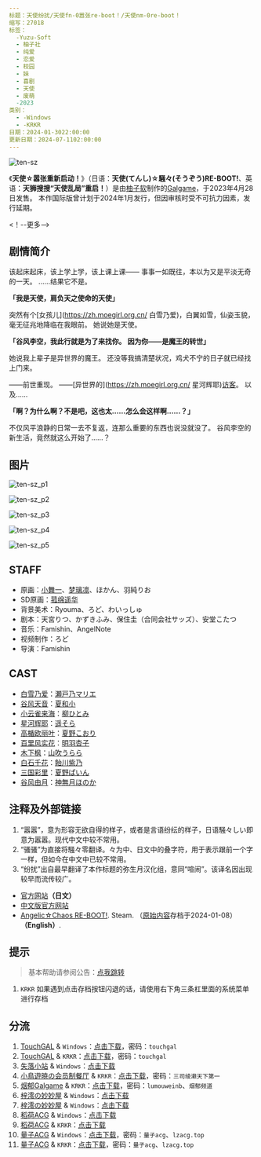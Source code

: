 ```yaml
---
标题：天使纷扰/天使fn-0嚣张re-boot！/天使nm-0re-boot！
缩写：27018
标签：
  -Yuzu-Soft
  - 柚子社
  - 纯爱
  - 恋爱
  - 校园
  - 妹
  - 喜剧
  - 天使
  - 废萌
  -2023
类别：
  - -Windows
  - -KRKR
日期：2024-01-3022:00:00
更新日期：2024-07-1102:00:00
---
```


![ten-sz](https://unpkg.com/galgame/img/ten-sz.webp)

《**天使☆嚣张重新启动！**》（日语：**天使(てんし)☆騒々(そうぞう)RE-BOOT!**、英语：**天狮搜搜“天使乱局”重启！**）是由[柚子软](https://zh.moegirl.org.cn/YUZU_SOFT)制作的[Galgame](https://zh.moegirl.org.cn/Galgame)，于2023年4月28日发售。 本作国际版曾计划于2024年1月发行，但因审核时受不可抗力因素，发行延期。

<！--更多-->

## 剧情简介

该起床起床，该上学上学，该上课上课——
事事一如既往，本以为又是平淡无奇的一天。
……结果它不是。

**「我是天使，肩负天之使命的天使」**

突然有个[女孩儿](https://zh.moegirl.org.cn/ 白雪乃爱)，白翼如雪，仙姿玉貌，毫无征兆地降临在我眼前。
她说她是天使。

**「谷风李空，我此行就是为了来找你。**
**因为你——是魔王的转世」**

她说我上辈子是异世界的魔王。
还没等我搞清楚状况，鸡犬不宁的日子就已经找上门来。

——前世重现。
——[异世界的](https://zh.moegirl.org.cn/ 星河辉耶)[访客](https://zh.moegirl.org.cn/高杰欧丽叶)。
以及……

**「啊？为什么啊？不是吧，这也太……怎么会这样啊……？」**

不仅风平浪静的日常一去不复返，连那么重要的东西也说没就没了。
谷风李空的新生活，竟然就这么开始了……？

## 图片

![ten-sz_p1](https://unpkg.com/galgame/img/ten-sz_p1.webp)

![ten-sz_p2](https://unpkg.com/galgame/img/ten-sz_p2.webp)

![ten-sz_p3](https://unpkg.com/galgame/img/ten-sz_p3.webp)

![ten-sz_p4](https://unpkg.com/galgame/img/ten-sz_p4.webp)

![ten-sz_p5](https://unpkg.com/galgame/img/ten-sz_p5.webp)

## STAFF

- 原画：[小舞一](https://zh.moegirl.org.cn/小舞一)、[梦璃凛](https://zh.moegirl.org.cn/梦璃凛)、ほかん、羽純りお
- SD原画：[菰绵遥华](https://zh.moegirl.org.cn/菰绵遥华)
- 背景美术：Ryouma、ろど、わいっしゅ
- 剧本：天宮りつ、かずきふみ、保住圭（合同会社サッズ）、安堂こたつ
- 音乐：Famishin、AngelNote
- 视频制作：ろど
- 导演：Famishin

## CAST

- [白雪乃爱](https://zh.moegirl.org.cn/白雪乃爱)：[瀬戸乃マリエ](https://zh.moegirl.org.cn/瀬戸乃マリエ)
- [谷风天音](https://zh.moegirl.org.cn/谷风天音)：[夏和小](https://zh.moegirl.org.cn/夏和小)
- [小云雀来海](https://zh.moegirl.org.cn/小云雀来海)：[柳ひとみ](https://zh.moegirl.org.cn/柳瞳)
- [星河辉耶](https://zh.moegirl.org.cn/星河辉耶)：[遥そら](https://zh.moegirl.org.cn/遥空)
- [高楯欧丽叶](https://zh.moegirl.org.cn/高楯欧丽叶)：[夏野こおり](https://zh.moegirl.org.cn/夏野冰)
- [百里风实花](https://zh.moegirl.org.cn/百里风实花)：[明羽杏子](https://zh.moegirl.org.cn/明羽杏子)
- [木下枫](https://zh.moegirl.org.cn/index.php?title=木下枫&action=edit&redlink=1)：[山吹うらら](https://zh.moegirl.org.cn/index.php?title=山吹うらら&action=edit&redlink=1)
- [白石千花](https://zh.moegirl.org.cn/index.php?title=白石千花&action=edit&redlink=1)：[飴川紫乃](https://zh.moegirl.org.cn/饴川紫乃)
- [三国彩里](https://zh.moegirl.org.cn/index.php?title=三国彩里&action=edit&redlink=1)：[夏野ぱいん](https://zh.moegirl.org.cn/index.php?title=夏野ぱいん&action=edit&redlink=1)
- [谷风由月](https://zh.moegirl.org.cn/index.php?title=谷风由月&action=edit&redlink=1)：[神無月ほのか](https://zh.moegirl.org.cn/index.php?title=神無月ほのか&action=edit&redlink=1)

## 注释及外部链接

1. “嚣嚣”，意为形容无欲自得的样子，或者是言语纷纭的样子，日语騒々しい即意为嚣嚣。现代中文中较不常用。
2. “骚骚”为直接将騒々零翻译。々为中、日文中的叠字符，用于表示跟前一个字一样，但如今在中文中已较不常用。
3. “纷扰”出自最早翻译了本作标题的弥生月汉化组，意同“喧闹”。该译名因出现较早而流传较广。

- [官方网站](https://www.yuzu-soft.com/products/ten_sz/)**（日文）**
- [中文版官方网站](https://hikarifield.co.jp/tenshisouzou/)
- [Angelic☆Chaos RE-BOOT!](https://web.archive.org/web/20240108071430/https://store.steampowered.com/app/2674700/AngelicChaos_REBOOT/). Steam. （[原始内容](https://store.steampowered.com/app/2674700/AngelicChaos_REBOOT/)存档于2024-01-08） **（English）**.

## 提示

> 基本帮助请参阅公告：[点我跳转](/p/announcement/)

1. `KRKR` 如果遇到点击存档按钮闪退的话，请使用右下角三条杠里面的系统菜单进行存档

## 分流

1. [TouchGAL](https://touchgal.net/) & `Windows`：[点击下载](https://pan.touchgal.net/s/Wp3FZ)，密码：`touchgal`
2. [TouchGAL](https://touchgal.net/) & `KRKR`：[点击下载](https://pan.touchgal.net/s/BXZiw)，密码：`touchgal`
3. [失落小站](https://www.shinnku.com/) & `Windows`：[点击下载](https://www.shinnku.com/api/download/zd/2023/[230428][%E3%82%86%E3%81%9A%E3%82%BD%E3%83%95%E3%83%88]%20%E5%A4%A9%E4%BD%BF%E2%98%86%E9%A8%92%E3%80%85%20RE-BOOT%EF%BC%81.rar)
4. [小鳥遊暁の会员制餐厅](https://t-satoru.top/) & `KRKR`：[点击下载](https://pan.t-satoru.top/d/ode5/Galgames/%E3%80%90%E8%87%AA%E5%B0%81%E5%8C%85%E3%80%91%E5%8E%9F%E5%88%9B%E4%BD%9C%E5%93%81/%E5%A4%A9%E4%BD%BF%E9%AA%9A%E9%AA%9A/KR_GPT-REBOOT_%E5%A4%A9%E4%BD%BF%E9%AA%9A%E9%AA%9A_008383d_od.rar)，密码：`三司绫濑天下第一`
5. [烟郁Galgame](https://yanyugal.top/) & `KRKR`：[点击下载](https://yanyugal.top/d/disk1/%E5%B0%8F%E5%B0%8F%E7%9A%84%E5%88%86%E4%BA%AB%EF%BC%88PC%EF%BC%86%E5%AE%89%E5%8D%93%EF%BC%89/%E5%AE%89%E5%8D%93/krkr/%E6%9F%9A%E5%AD%90%E7%A4%BE/%E2%80%8B%E5%A4%A9%E4%BD%BF%E2%98%86%E7%BA%B7%E6%89%B0%20RE-BOOT%E2%80%8B!.7z)，密码：`lumouweinb`、`烟郁频道`
6. [梓澪の妙妙屋](https://zi0.cc/) & `Windows`：[点击下载](https://zi0.cc/d/%60%E3%80%90%E5%90%88%E9%9B%86%E7%B3%BB%E5%88%97%E3%80%91/%E3%80%90PC%2BKR%E3%80%91YUZUSOFT%20SOUR%20%E6%9F%9A%E5%AD%90%E7%A4%BE%E5%90%88%E9%9B%86/PC/%E5%A4%A9%E4%BD%BF%E2%98%86%E7%BA%B7%E6%89%B0%20RE-BOOT!%E3%80%90%E8%8B%B1%E4%BF%8A%E4%B8%AA%E4%BA%BA%E6%B1%89%E5%8C%96%E3%80%91.rar?sign=r_XXaW-DT3C5jCPmCITZ9X28453GpqOM0L9IMZi8Y2A=:0)
7. [梓澪の妙妙屋](https://zi0.cc/) & `Windows`：[点击下载](https://zi0.cc/d/%60%E3%80%90%E5%90%88%E9%9B%86%E7%B3%BB%E5%88%97%E3%80%91/%E5%8D%97%2BGalGame%E6%B1%89%E5%8C%96%E5%8C%BA%E5%85%A8%E5%8C%BA%E8%B5%84%E6%BA%90%E5%A4%87%E4%BB%BD/1/24/%5BYuzu-soft%5D%20%E5%A4%A9%E4%BD%BF%E2%98%86%E9%A8%92%E3%80%85%20RE-BOOT!%20%20%E5%A4%A9%E4%BD%BF%E7%BA%B7%E6%89%B0%20V1.3%E6%B1%89%E5%8C%96%E7%A1%AC%E7%9B%98%E7%89%88%5B%E6%9C%80%E8%8B%B1%E4%BF%8A%E7%9A%84%E6%B8%A3%E7%94%B7%E8%81%94%E5%90%88%E6%B1%89%E5%8C%96%5D.zip?sign=WZBWTXuwKn3O2IT3RU3xq6A2zVnmKxSyW0H5Ly7YSWs=:0)
8. [稻荷ACG](https://amoebi.com/) & `Windows`：[点击下载](https://sakustar.me/art/10271)
9. [稻荷ACG](https://amoebi.com/) & `KRKR`：[点击下载](https://sakustar.me/art/10844)
10. [量子ACG](https://lzacg.org/) & `Windows`：[点击下载](https://lzacg.org/6027)，密码：`量子acg`、`lzacg.top`
11. [量子ACG](https://lzacg.org/) & `KRKR`：[点击下载](https://lzacg.org/6147)，密码：`量子acg`、`lzacg.top`
